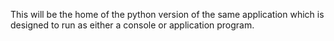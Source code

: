 This will be the home of the python version of the same application which is designed to run as either a console or application program.

